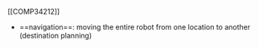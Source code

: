 [[COMP34212]]

- ==navigation==: moving the entire robot from one location to another (destination planning)